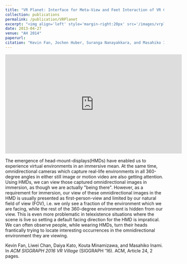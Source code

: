```yaml
---
title: "VR Planet: Interface for Meta-View and Feet Interaction of VR Contents"
collection: publications
permalink: /publication/VRPlanet
excerpt: "<img align='left' style='margin-right:20px' src='/images/vrplanet.png'>VR planet is a novel XR interface located at one's feet, and freeing our hands by using feet interaction.<br> Published at SIGGRAPH 2016 VR Village."
date: 2013-04-27
venue: "AH 2014"
paperurl:
citation: "Kevin Fan, Jochen Huber, Suranga Nanayakkara, and Masahiko Inami. In <i>Proc. 5th Augmented Human International Conference</i> (AH '14). ACM, 8 pages."
---
```


<iframe width="560" height="315" src="https://www.youtube.com/embed/cpUwvEPnZzM" title="YouTube video player" frameborder="0" allow="accelerometer; autoplay; clipboard-write; encrypted-media; gyroscope; picture-in-picture" allowfullscreen></iframe>

The emergence of head-mount-displays(HMDs) have enabled us to experience virtual environments in an immersive mean. At the same time, omnidirectional cameras which capture real-life environments in all 360-degree angles in either still image or motion video are also getting attention. Using HMDs, we can view those captured omnidirectional images in immersion, as though we are actually "being there". However, as a requirement for immersion, our view of these omnidirectional images in the HMD is usually presented as first-person-view and limited by our natural field of view (FOV), i.e. we only see a fraction of the environment which we are facing, while the rest of the 360-degree environment is hidden from our view. This is even more problematic in telexistence situations where the scene is live so setting a default facing direction for the HMD is impratical. We can often observe people, while wearing HMDs, turn their heads frantically trying to locate interesting occurrences in the omnidirectional environment they are viewing.

Kevin Fan, Liwei Chan, Daiya Kato, Kouta Minamizawa, and Masahiko Inami. In *ACM SIGGRAPH 2016 VR Village* (SIGGRAPH '16). ACM, Article 24, 2 pages.